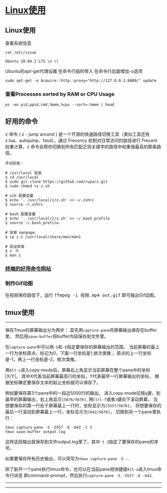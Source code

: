 # [Linux使用](https://github.com/huaizhixu/Huaizhi-Blog/issues/9)

## Linux使用

查看系统信息
```
cat /etc/issue

Ubuntu 20.04.2 LTS \n \l

```

Ubuntu的apt-get代理设置
在命令行临时带入
在命令行后面增加-o选项

```
sudo apt-get -o Acquire::http::proxy="http://127.0.0.1:8889/" update
```

### 查看Processes sorted by RAM or CPU Usage
```
ps -eo pid,ppid,cmd,%mem,%cpu --sort=-%mem | head
```


## 好用的命令
<kbd>z</kbd> 命令 ( z - jump around ) 是一个开源的快速路径切换工具（类似工具还有 z.lua、autojump、fasd）。通过 Frecency 机制对日常访问的路径进行 Frecent 权重计算，z 命令会帮你切换到所有匹配正则关键字的路径中权重值最高的那条路径。
```
手动安装：
 
# /usr/local 安装
$ cd /usr/local
$ sudo git clone https://github.com/rupa/z.git
$ sudo chmod +x z.sh
 
# zsh 配置变量
$ echo '. /usr/local/z/z.sh' >> ~/.zshrc
$ source ~/.zshrc
 
# bash 配置变量
$ echo '. /usr/local/z/z.sh' >> ~/.bash_profile
$ source ~/.bash_profile
 
# 安装 manpage
$ cp z.1 /usr/local/share/man/man1
 
# 验证安装
$ z -h
$ man z
```
### [终端的好用命令网站](https://icyleaf.github.io/better-cli-solution)


### 制作Gif动图
在视频保存路径下，运行 <kbd>ffmpeg -i 视频.mp4 out.gif</kbd> 即可输出Gif动图。

## tmux使用
___

保存Tmux的屏幕输出分为两步： 首先用`capture-pane`将屏幕输出保存在buffer里， 然后用`save-buffer`将buffer内容保存到文件里。

在`capture-pane`中可以用`-S`和`-E`指定要保存的屏幕输出的范围， 当前屏幕的最上一行为坐标原点，标记为0，下面一行坐标是1,依次类推； 原点的上一行坐标是-1，再上一行坐标是-2，依次类推。

用`Alt-c`进入copy-mode后，屏幕右上角显示当前屏幕在整个pane中的坐标\[X/Y\]， 其中X代表当前屏幕最高行的坐标，Y代表最早一行屏幕输出的坐标， 根据坐标确定要保存文本的起止坐标就可以保存了。

例如要保存第3个pane中的一段近5000行的输出， 进入copy-mode后按`g`键，到最早的屏幕输出，右上角显示`[5676/5676]`, 用`Ctrl-f`或者`J`键向下滚动屏幕， 当想要保存的第一行处于屏幕最上一行时，坐标显示为`[5557/5676]`， 将想要保存的最后一行滚动到屏幕最上一行，坐标显示为`[642/5676]`， 切换到另一个pane里执行：

```
tmux capture-pane -S -5557 -E -642 -t 3
tmux save-buffer output.log

```

这样这段输出就保存到文件output.log里了，其中`-t 3`指定了要保存的pane的序号。

如果要保存所有历史输出，可以简写为`tmux capture-pane -S -`.

除了新开一个pane执行tmux命令，也可以在当前pane用快捷键`Alt-a`进入tmux命令行状态 即command-prompt，然后执行`capture-pane -S -5557 -E -642`.

___

___

